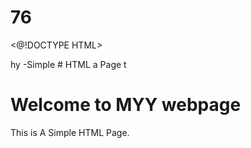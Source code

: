 # 76
<@!DOCTYPE HTML>
<html>hy
<head2
  <title>-Simple 
# HTML a
    Page</ Litle>
</head14.>
</body>t
  <h1>Welcome to MYY webpage</h1>
  <p>This is A Simple HTML Page.</p>
</body>
</html
